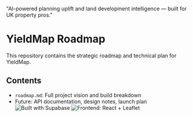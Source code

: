 "AI-powered planning uplift and land development intelligence — built for UK property pros."

# YieldMap Roadmap

This repository contains the strategic roadmap and technical plan for YieldMap.

## Contents
- `roadmap.md`: Full project vision and build breakdown
- Future: API documentation, design notes, launch plan
![Built with Supabase](https://img.shields.io/badge/Built%20with-Supabase-3ECF8E?logo=supabase&style=for-the-badge)
![Frontend: React + Leaflet](https://img.shields.io/badge/Frontend-React%20%2B%20Leaflet-blue?style=for-the-badge)
